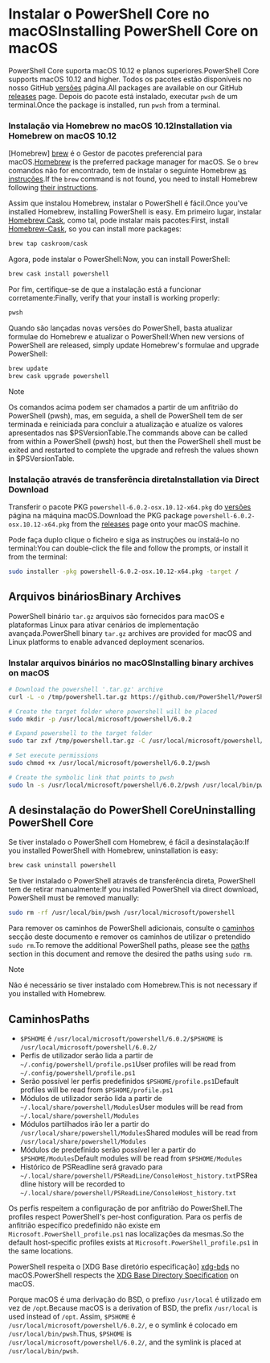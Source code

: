 # <a name="installing-powershell-core-on-macos"></a><span data-ttu-id="45cf4-101">Instalar o PowerShell Core no macOS</span><span class="sxs-lookup"><span data-stu-id="45cf4-101">Installing PowerShell Core on macOS</span></span>

<span data-ttu-id="45cf4-102">PowerShell Core suporta macOS 10.12 e planos superiores.</span><span class="sxs-lookup"><span data-stu-id="45cf4-102">PowerShell Core supports macOS 10.12 and higher.</span></span>
<span data-ttu-id="45cf4-103">Todos os pacotes estão disponíveis no nosso GitHub [versões][] página.</span><span class="sxs-lookup"><span data-stu-id="45cf4-103">All packages are available on our GitHub [releases][] page.</span></span>
<span data-ttu-id="45cf4-104">Depois do pacote está instalado, executar `pwsh` de um terminal.</span><span class="sxs-lookup"><span data-stu-id="45cf4-104">Once the package is installed, run `pwsh` from a terminal.</span></span>

### <a name="installation-via-homebrew-on-macos-1012"></a><span data-ttu-id="45cf4-105">Instalação via Homebrew no macOS 10.12</span><span class="sxs-lookup"><span data-stu-id="45cf4-105">Installation via Homebrew on macOS 10.12</span></span>

<span data-ttu-id="45cf4-106">[Homebrew] [ brew] é o Gestor de pacotes preferencial para macOS.</span><span class="sxs-lookup"><span data-stu-id="45cf4-106">[Homebrew][brew] is the preferred package manager for macOS.</span></span>
<span data-ttu-id="45cf4-107">Se o `brew` comandos não for encontrado, tem de instalar o seguinte Homebrew [as instruções][brew].</span><span class="sxs-lookup"><span data-stu-id="45cf4-107">If the `brew` command is not found, you need to install Homebrew following [their instructions][brew].</span></span>

<span data-ttu-id="45cf4-108">Assim que instalou Homebrew, instalar o PowerShell é fácil.</span><span class="sxs-lookup"><span data-stu-id="45cf4-108">Once you've installed Homebrew, installing PowerShell is easy.</span></span>
<span data-ttu-id="45cf4-109">Em primeiro lugar, instalar [Homebrew Cask][cask], como tal, pode instalar mais pacotes:</span><span class="sxs-lookup"><span data-stu-id="45cf4-109">First, install [Homebrew-Cask][cask], so you can install more packages:</span></span>

```sh
brew tap caskroom/cask
```

<span data-ttu-id="45cf4-110">Agora, pode instalar o PowerShell:</span><span class="sxs-lookup"><span data-stu-id="45cf4-110">Now, you can install PowerShell:</span></span>

```sh
brew cask install powershell
```

<span data-ttu-id="45cf4-111">Por fim, certifique-se de que a instalação está a funcionar corretamente:</span><span class="sxs-lookup"><span data-stu-id="45cf4-111">Finally, verify that your install is working properly:</span></span>

```sh
pwsh
```

<span data-ttu-id="45cf4-112">Quando são lançadas novas versões do PowerShell, basta atualizar formulae do Homebrew e atualizar o PowerShell:</span><span class="sxs-lookup"><span data-stu-id="45cf4-112">When new versions of PowerShell are released, simply update Homebrew's formulae and upgrade PowerShell:</span></span>

```sh
brew update
brew cask upgrade powershell
```

> [!NOTE]
> <span data-ttu-id="45cf4-113">Os comandos acima podem ser chamados a partir de um anfitrião do PowerShell (pwsh), mas, em seguida, a shell de PowerShell tem de ser terminada e reiniciada para concluir a atualização e atualize os valores apresentados nas $PSVersionTable.</span><span class="sxs-lookup"><span data-stu-id="45cf4-113">The commands above can be called from within a PowerShell (pwsh) host, but then the PowerShell shell must be exited and restarted to complete the upgrade and refresh the values shown in $PSVersionTable.</span></span>

[brew]: http://brew.sh/
[cask]: https://caskroom.github.io/

### <a name="installation-via-direct-download"></a><span data-ttu-id="45cf4-114">Instalação através de transferência direta</span><span class="sxs-lookup"><span data-stu-id="45cf4-114">Installation via Direct Download</span></span>

<span data-ttu-id="45cf4-115">Transferir o pacote PKG `powershell-6.0.2-osx.10.12-x64.pkg` do [versões][] página na máquina macOS.</span><span class="sxs-lookup"><span data-stu-id="45cf4-115">Download the PKG package `powershell-6.0.2-osx.10.12-x64.pkg` from the [releases][] page onto your macOS machine.</span></span>

<span data-ttu-id="45cf4-116">Pode faça duplo clique o ficheiro e siga as instruções ou instalá-lo no terminal:</span><span class="sxs-lookup"><span data-stu-id="45cf4-116">You can double-click the file and follow the prompts, or install it from the terminal:</span></span>

```sh
sudo installer -pkg powershell-6.0.2-osx.10.12-x64.pkg -target /
```

## <a name="binary-archives"></a><span data-ttu-id="45cf4-117">Arquivos binários</span><span class="sxs-lookup"><span data-stu-id="45cf4-117">Binary Archives</span></span>

<span data-ttu-id="45cf4-118">PowerShell binário `tar.gz` arquivos são fornecidos para macOS e plataformas Linux para ativar cenários de implementação avançada.</span><span class="sxs-lookup"><span data-stu-id="45cf4-118">PowerShell binary `tar.gz` archives are provided for macOS and Linux platforms to enable advanced deployment scenarios.</span></span>

### <a name="installing-binary-archives-on-macos"></a><span data-ttu-id="45cf4-119">Instalar arquivos binários no macOS</span><span class="sxs-lookup"><span data-stu-id="45cf4-119">Installing binary archives on macOS</span></span>

```sh
# Download the powershell '.tar.gz' archive
curl -L -o /tmp/powershell.tar.gz https://github.com/PowerShell/PowerShell/releases/download/v6.0.2/powershell-6.0.2-osx-x64.tar.gz

# Create the target folder where powershell will be placed
sudo mkdir -p /usr/local/microsoft/powershell/6.0.2

# Expand powershell to the target folder
sudo tar zxf /tmp/powershell.tar.gz -C /usr/local/microsoft/powershell/6.0.2

# Set execute permissions
sudo chmod +x /usr/local/microsoft/powershell/6.0.2/pwsh

# Create the symbolic link that points to pwsh
sudo ln -s /usr/local/microsoft/powershell/6.0.2/pwsh /usr/local/bin/pwsh
```

## <a name="uninstalling-powershell-core"></a><span data-ttu-id="45cf4-120">A desinstalação do PowerShell Core</span><span class="sxs-lookup"><span data-stu-id="45cf4-120">Uninstalling PowerShell Core</span></span>

<span data-ttu-id="45cf4-121">Se tiver instalado o PowerShell com Homebrew, é fácil a desinstalação:</span><span class="sxs-lookup"><span data-stu-id="45cf4-121">If you installed PowerShell with Homebrew, uninstallation is easy:</span></span>

```sh
brew cask uninstall powershell
```

<span data-ttu-id="45cf4-122">Se tiver instalado o PowerShell através de transferência direta, PowerShell tem de retirar manualmente:</span><span class="sxs-lookup"><span data-stu-id="45cf4-122">If you installed PowerShell via direct download, PowerShell must be removed manually:</span></span>

```sh
sudo rm -rf /usr/local/bin/pwsh /usr/local/microsoft/powershell
```

<span data-ttu-id="45cf4-123">Para remover os caminhos de PowerShell adicionais, consulte o [caminhos][] secção deste documento e remover os caminhos de utilizar o pretendido `sudo rm`.</span><span class="sxs-lookup"><span data-stu-id="45cf4-123">To remove the additional PowerShell paths, please see the [paths][] section in this document and remove the desired the paths using `sudo rm`.</span></span>

> [!NOTE]
> <span data-ttu-id="45cf4-124">Não é necessário se tiver instalado com Homebrew.</span><span class="sxs-lookup"><span data-stu-id="45cf4-124">This is not necessary if you installed with Homebrew.</span></span>

[caminhos]:#paths
[paths]:#paths

## <a name="paths"></a><span data-ttu-id="45cf4-126">Caminhos</span><span class="sxs-lookup"><span data-stu-id="45cf4-126">Paths</span></span>

* <span data-ttu-id="45cf4-127">`$PSHOME` é `/usr/local/microsoft/powershell/6.0.2/`</span><span class="sxs-lookup"><span data-stu-id="45cf4-127">`$PSHOME` is `/usr/local/microsoft/powershell/6.0.2/`</span></span>
* <span data-ttu-id="45cf4-128">Perfis de utilizador serão lida a partir de `~/.config/powershell/profile.ps1`</span><span class="sxs-lookup"><span data-stu-id="45cf4-128">User profiles will be read from `~/.config/powershell/profile.ps1`</span></span>
* <span data-ttu-id="45cf4-129">Serão possível ler perfis predefinidos `$PSHOME/profile.ps1`</span><span class="sxs-lookup"><span data-stu-id="45cf4-129">Default profiles will be read from `$PSHOME/profile.ps1`</span></span>
* <span data-ttu-id="45cf4-130">Módulos de utilizador serão lida a partir de `~/.local/share/powershell/Modules`</span><span class="sxs-lookup"><span data-stu-id="45cf4-130">User modules will be read from `~/.local/share/powershell/Modules`</span></span>
* <span data-ttu-id="45cf4-131">Módulos partilhados irão ler a partir do `/usr/local/share/powershell/Modules`</span><span class="sxs-lookup"><span data-stu-id="45cf4-131">Shared modules will be read from `/usr/local/share/powershell/Modules`</span></span>
* <span data-ttu-id="45cf4-132">Módulos de predefinido serão possível ler a partir do `$PSHOME/Modules`</span><span class="sxs-lookup"><span data-stu-id="45cf4-132">Default modules will be read from `$PSHOME/Modules`</span></span>
* <span data-ttu-id="45cf4-133">Histórico de PSReadline será gravado para `~/.local/share/powershell/PSReadLine/ConsoleHost_history.txt`</span><span class="sxs-lookup"><span data-stu-id="45cf4-133">PSReadline history will be recorded to `~/.local/share/powershell/PSReadLine/ConsoleHost_history.txt`</span></span>

<span data-ttu-id="45cf4-134">Os perfis respeitem a configuração de por anfitrião do PowerShell.</span><span class="sxs-lookup"><span data-stu-id="45cf4-134">The profiles respect PowerShell's per-host configuration.</span></span>
<span data-ttu-id="45cf4-135">Para os perfis de anfitrião específico predefinido não existe em `Microsoft.PowerShell_profile.ps1` nas localizações da mesmas.</span><span class="sxs-lookup"><span data-stu-id="45cf4-135">So the default host-specific profiles exists at `Microsoft.PowerShell_profile.ps1` in the same locations.</span></span>

<span data-ttu-id="45cf4-136">PowerShell respeita o [XDG Base diretório especificação] [ xdg-bds] no macOS.</span><span class="sxs-lookup"><span data-stu-id="45cf4-136">PowerShell respects the [XDG Base Directory Specification][xdg-bds] on macOS.</span></span>

<span data-ttu-id="45cf4-137">Porque macOS é uma derivação do BSD, o prefixo `/usr/local` é utilizado em vez de `/opt`.</span><span class="sxs-lookup"><span data-stu-id="45cf4-137">Because macOS is a derivation of BSD, the prefix `/usr/local` is used instead of `/opt`.</span></span>
<span data-ttu-id="45cf4-138">Assim, `$PSHOME` é `/usr/local/microsoft/powershell/6.0.2/`, e o symlink é colocado em `/usr/local/bin/pwsh`.</span><span class="sxs-lookup"><span data-stu-id="45cf4-138">Thus, `$PSHOME` is `/usr/local/microsoft/powershell/6.0.2/`, and the symlink is placed at `/usr/local/bin/pwsh`.</span></span>

[versões]: https://github.com/PowerShell/PowerShell/releases/latest
[releases]: https://github.com/PowerShell/PowerShell/releases/latest
[xdg-bds]: https://specifications.freedesktop.org/basedir-spec/basedir-spec-latest.html
